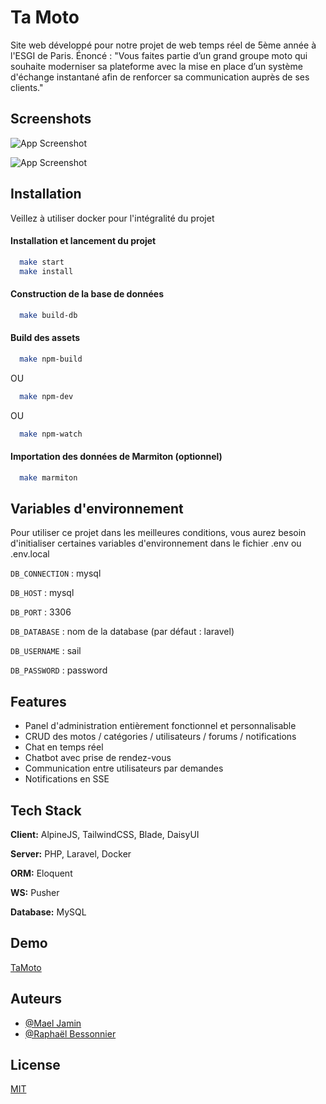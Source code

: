 # Ta Moto

Site web développé pour notre projet de web temps réel de 5ème année à l'ESGI de Paris.
Énoncé : "Vous faites partie d’un grand groupe moto qui souhaite moderniser sa plateforme avec la mise en
place d’un système d'échange instantané afin de renforcer sa communication auprès de ses clients."

## Screenshots

![App Screenshot](https://imgur.com/DqdWYHR)

![App Screenshot](https://imgur.com/PoUddWk)


## Installation

Veillez à utiliser docker pour l'intégralité du projet

#### Installation et lancement du projet
```bash
  make start
  make install
```

#### Construction de la base de données
```bash
  make build-db
```

#### Build des assets
```bash
  make npm-build
```
OU
```bash
  make npm-dev
```
OU
```bash
  make npm-watch
```
#### Importation des données de Marmiton (optionnel)
```bash
  make marmiton
```



## Variables d'environnement

Pour utiliser ce projet dans les meilleures conditions, vous aurez besoin d'initialiser certaines variables d'environnement dans le fichier .env ou .env.local

`DB_CONNECTION` : mysql

`DB_HOST` : mysql

`DB_PORT` : 3306

`DB_DATABASE` : nom de la database (par défaut : laravel)

`DB_USERNAME` : sail

`DB_PASSWORD` : password

## Features

- Panel d'administration entièrement fonctionnel et personnalisable
- CRUD des motos / catégories / utilisateurs / forums / notifications
- Chat en temps réel
- Chatbot avec prise de rendez-vous
- Communication entre utilisateurs par demandes
- Notifications en SSE

## Tech Stack

**Client:** AlpineJS, TailwindCSS, Blade, DaisyUI

**Server:** PHP, Laravel, Docker

**ORM:** Eloquent

**WS:** Pusher

**Database:** MySQL


## Demo

[TaMoto](https://ta-moto.osc-fr1.scalingo.io/home)


## Auteurs

- [@Mael Jamin](https://github.com/MaelStorm176)
- [@Raphaël Bessonnier](https://github.com/ThePrimesBros)

## License

[MIT](https://choosealicense.com/licenses/mit/)
